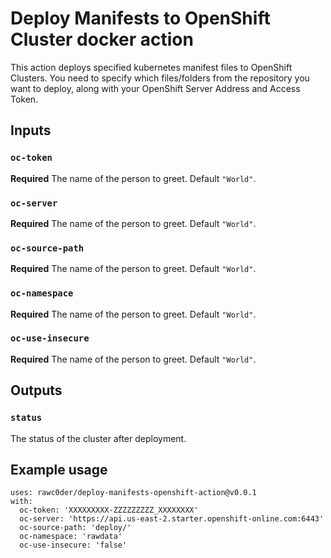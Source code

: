 # Deploy Manifests to OpenShift Cluster docker action

This action deploys specified kubernetes manifest files to OpenShift Clusters. You need to specify which files/folders from the repository you want to deploy, along with your OpenShift Server Address and Access Token.

## Inputs

### `oc-token`

**Required** The name of the person to greet. Default `"World"`.

### `oc-server`

**Required** The name of the person to greet. Default `"World"`.

### `oc-source-path`

**Required** The name of the person to greet. Default `"World"`.

### `oc-namespace`

**Required** The name of the person to greet. Default `"World"`.

### `oc-use-insecure`

**Required** The name of the person to greet. Default `"World"`.


## Outputs

### `status`

The status of the cluster after deployment.

## Example usage
```
uses: rawc0der/deploy-manifests-openshift-action@v0.0.1
with:
  oc-token: 'XXXXXXXXX-ZZZZZZZZZ_XXXXXXXX'
  oc-server: 'https://api.us-east-2.starter.openshift-online.com:6443'
  oc-source-path: 'deploy/'
  oc-namespace: 'rawdata'
  oc-use-insecure: 'false'
```